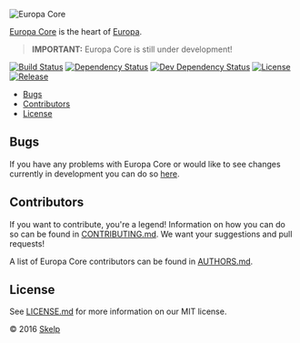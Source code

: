 ![Europa Core](https://cdn.rawgit.com/Skelp/europa-branding/master/assets/banner/europa-core/europa-core-banner.png)

[Europa Core](https://github.com/Skelp/europa-core) is the heart of [Europa](https://github.com/Skelp/europa).

> **IMPORTANT:** Europa Core is still under development!

[![Build Status](https://img.shields.io/travis/Skelp/europa-core/develop.svg?style=flat-square)](https://travis-ci.org/Skelp/europa-core)
[![Dependency Status](https://img.shields.io/david/Skelp/europa-core.svg?style=flat-square)](https://david-dm.org/Skelp/europa-core)
[![Dev Dependency Status](https://img.shields.io/david/dev/Skelp/europa-core.svg?style=flat-square)](https://david-dm.org/Skelp/europa-core#info=devDependencies)
[![License](https://img.shields.io/npm/l/europa-core.svg?style=flat-square)](https://github.com/Skelp/europa-core/blob/master/LICENSE.md)
[![Release](https://img.shields.io/npm/v/europa-core.svg?style=flat-square)](https://www.npmjs.com/package/europa-core)

* [Bugs](#bugs)
* [Contributors](#contributors)
* [License](#license)

## Bugs

If you have any problems with Europa Core or would like to see changes currently in development you can do so
[here](https://github.com/Skelp/europa-core/issues).

## Contributors

If you want to contribute, you're a legend! Information on how you can do so can be found in
[CONTRIBUTING.md](https://github.com/Skelp/europa-core/blob/master/CONTRIBUTING.md). We want your suggestions and pull
requests!

A list of Europa Core contributors can be found in
[AUTHORS.md](https://github.com/Skelp/europa-core/blob/master/AUTHORS.md).

## License

See [LICENSE.md](https://github.com/Skelp/europa-core/raw/master/LICENSE.md) for more information on our MIT license.

© 2016 [Skelp](https://skelp.io)
<img align="right" width="16" height="16" src="https://cdn.rawgit.com/Skelp/skelp-branding/master/assets/logo/base/skelp-logo-16x16.png">
